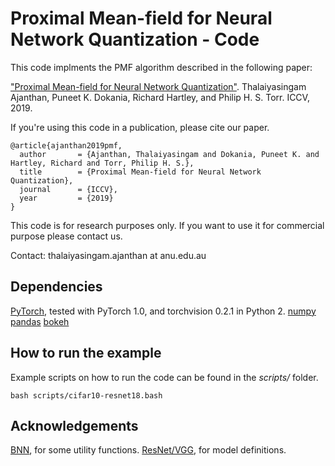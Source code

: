 Proximal Mean-field for Neural Network Quantization - Code
==========================================================

This code implments the PMF algorithm described in the following paper:

["Proximal Mean-field for Neural Network Quantization"](https://arxiv.org/abs/1812.04353).
Thalaiyasingam Ajanthan, Puneet K. Dokania, Richard Hartley, and Philip H. S. Torr.
ICCV, 2019.

If you're using this code in a publication, please cite our paper.

```
@article{ajanthan2019pmf,
  author       = {Ajanthan, Thalaiyasingam and Dokania, Puneet K. and Hartley, Richard and Torr, Philip H. S.},
  title        = {Proximal Mean-field for Neural Network Quantization},
  journal      = {ICCV},
  year         = {2019}
}
```

This code is for research purposes only.
If you want to use it for commercial purpose please contact us.

Contact: thalaiyasingam.ajanthan at anu.edu.au

Dependencies
------------

[PyTorch](https://pytorch.org/get-started/locally/), tested with PyTorch 1.0, and torchvision 0.2.1 in Python 2.
[numpy](https://numpy.org/)
[pandas](https://pandas.pydata.org/)
[bokeh](https://bokeh.pydata.org/en/latest/)    

How to run the example
----------------------

Example scripts on how to run the code can be found in the _scripts/_ folder. 

```
bash scripts/cifar10-resnet18.bash
```

Acknowledgements
----------------------

[BNN](https://github.com/itayhubara/BinaryNet.pytorch), for some utility functions.
[ResNet/VGG](https://github.com/kuangliu/pytorch-cifar), for model definitions.



